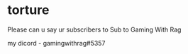# torture
Please can u say ur subscribers to Sub to Gaming With Rag

my dicord - gamingwithrag#5357
